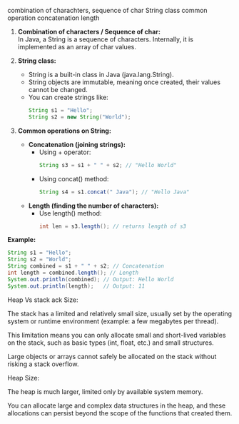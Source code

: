 combination of charachters, sequence of char
String class
common operation 
concatenation
length


1. **Combination of characters / Sequence of char:**  
   In Java, a String is a sequence of characters. Internally, it is implemented as an array of char values.

2. **String class:**  
   - String is a built-in class in Java (java.lang.String).
   - String objects are immutable, meaning once created, their values cannot be changed.
   - You can create strings like:  
     ```java
     String s1 = "Hello";
     String s2 = new String("World");
     ```

3. **Common operations on String:**

   - **Concatenation (joining strings):**
     - Using + operator:
       ```java
       String s3 = s1 + " " + s2; // "Hello World"
       ```
     - Using concat() method:
       ```java
       String s4 = s1.concat(" Java"); // "Hello Java"
       ```
   - **Length (finding the number of characters):**
     - Use length() method:
       ```java
       int len = s3.length(); // returns length of s3
       ```

**Example:**
```java
String s1 = "Hello";
String s2 = "World";
String combined = s1 + " " + s2; // Concatenation
int length = combined.length(); // Length
System.out.println(combined); // Output: Hello World
System.out.println(length);   // Output: 11
```

Heap Vs stack
ack Size:

The stack has a limited and relatively small size, usually set by the operating system or runtime environment (example: a few megabytes per thread).

This limitation means you can only allocate small and short-lived variables on the stack, such as basic types (int, float, etc.) and small structures.

Large objects or arrays cannot safely be allocated on the stack without risking a stack overflow.

Heap Size:

The heap is much larger, limited only by available system memory.

You can allocate large and complex data structures in the heap, and these allocations can persist beyond the scope of the functions that created them.

